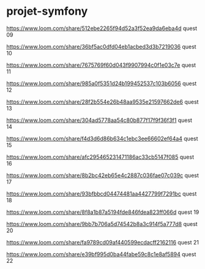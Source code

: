 # projet-symfony

https://www.loom.com/share/512ebe2265f94d52a3f52ea9da6eba4d quest 09

https://www.loom.com/share/36bf5ac0dfd04eb1acbed3d3b7219036 quest 10

https://www.loom.com/share/7675769f60d043f9907994c0f1e03c7e quest 11

https://www.loom.com/share/985a0f5351d24b199452537c103b6056 quest 12

https://www.loom.com/share/28f2b554e26b48aa9535e21597662de6 quest 13

https://www.loom.com/share/304ad5778aa54c80b877f17f9f36f3f1 quest 14

https://www.loom.com/share/f4d3d6d86b634c1ebc3ee66602ef64a4 quest 15

https://www.loom.com/share/afc295465231471186ac33cb5147f085 quest 16

https://www.loom.com/share/8b2bc42eb65e4c2887c036fae07c039c quest 17

https://www.loom.com/share/93bfbbcd04474481aa4427799f7291bc quest 18

https://www.loom.com/share/8f8a1b87a5194fde846fdea823ff066d quest 19

https://www.loom.com/share/9bb7b706a5d74542b8a3c914f5a777d8 quest 20

https://www.loom.com/share/fa9789cd09af440599ecdacff2162116 quest 21

https://www.loom.com/share/e39bf995d0ba44fabe59c8c1e8af5894 quest 22